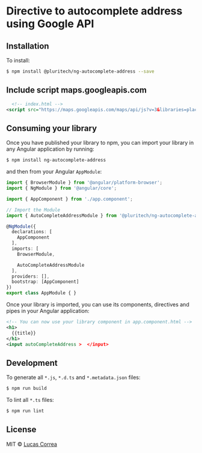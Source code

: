 # Directive to autocomplete address using Google API

## Installation

To install:

```bash
$ npm install @pluritech/ng-autocomplete-address --save
```

## Include script maps.googleapis.com
```xml
  <!-- index.html -->
<script src="https://maps.googleapis.com/maps/api/js?v=3&libraries=places"></script>
```

## Consuming your library

Once you have published your library to npm, you can import your library in any Angular application by running:

```bash
$ npm install ng-autocomplete-address
```

and then from your Angular `AppModule`:

```typescript
import { BrowserModule } from '@angular/platform-browser';
import { NgModule } from '@angular/core';

import { AppComponent } from './app.component';

// Import the Module
import { AutoCompleteAddressModule } from '@pluritech/ng-autocomplete-address';

@NgModule({
  declarations: [
    AppComponent
  ],
  imports: [
    BrowserModule,

    AutoCompleteAddressModule
  ],
  providers: [],
  bootstrap: [AppComponent]
})
export class AppModule { }
```

Once your library is imported, you can use its components, directives and pipes in your Angular application:

```xml
<!-- You can now use your library component in app.component.html -->
<h1>
  {{title}}
</h1>
<input autoCompleteAddress >  </input>
```

## Development

To generate all `*.js`, `*.d.ts` and `*.metadata.json` files:

```bash
$ npm run build
```

To lint all `*.ts` files:

```bash
$ npm run lint
```

## License

MIT © [Lucas Correa](mailto:lucasccorrea@gmail.com)
